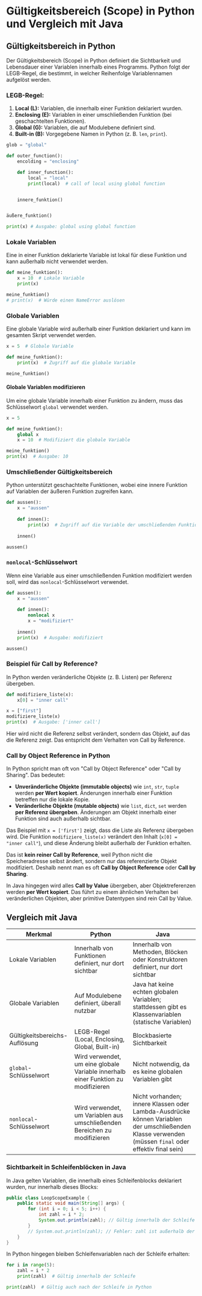 # Gültigkeitsbereich (Scope) in Python und Vergleich mit Java

## Gültigkeitsbereich in Python

Der Gültigkeitsbereich (Scope) in Python definiert die Sichtbarkeit und Lebensdauer einer Variablen innerhalb eines Programms. Python folgt der LEGB-Regel, die bestimmt, in welcher Reihenfolge Variablennamen aufgelöst werden.

### LEGB-Regel:

1. **Local (L):** Variablen, die innerhalb einer Funktion deklariert wurden.
2. **Enclosing (E):** Variablen in einer umschließenden Funktion (bei geschachtelten Funktionen).
3. **Global (G):** Variablen, die auf Modulebene definiert sind.
4. **Built-in (B):** Vorgegebene Namen in Python (z. B. `len`, `print`).

```python
glob = "global"

def outer_function():
    encolding = "enclosing"

    def inner_function():
        local = "local"
        print(local)  # call of local using global function


    innere_funktion()


äußere_funktion()

print(x) # Ausgabe: global using global function
```

### Lokale Variablen

Eine in einer Funktion deklarierte Variable ist lokal für diese Funktion und kann außerhalb nicht verwendet werden.

```python
def meine_funktion():
    x = 10  # Lokale Variable
    print(x)

meine_funktion()
# print(x)  # Würde einen NameError auslösen
```

### Globale Variablen

Eine globale Variable wird außerhalb einer Funktion deklariert und kann im gesamten Skript verwendet werden.

```python
x = 5  # Globale Variable

def meine_funktion():
    print(x)  # Zugriff auf die globale Variable

meine_funktion()
```

#### Globale Variablen modifizieren

Um eine globale Variable innerhalb einer Funktion zu ändern, muss das Schlüsselwort `global` verwendet werden.

```python
x = 5

def meine_funktion():
    global x
    x = 10  # Modifiziert die globale Variable

meine_funktion()
print(x)  # Ausgabe: 10
```

### Umschließender Gültigkeitsbereich

Python unterstützt geschachtelte Funktionen, wobei eine innere Funktion auf Variablen der äußeren Funktion zugreifen kann.

```python
def aussen():
    x = "aussen"
    
    def innen():
        print(x)  # Zugriff auf die Variable der umschließenden Funktion
    
    innen()

aussen()
```

### `nonlocal`-Schlüsselwort

Wenn eine Variable aus einer umschließenden Funktion modifiziert werden soll, wird das `nonlocal`-Schlüsselwort verwendet.

```python
def aussen():
    x = "aussen"
    
    def innen():
        nonlocal x
        x = "modifiziert"
    
    innen()
    print(x)  # Ausgabe: modifiziert

aussen()
```

### Beispiel für Call by Reference?

In Python werden veränderliche Objekte (z. B. Listen) per Referenz übergeben.

```python
def modifiziere_liste(x):
    x[0] = "inner call"

x = ["first"]
modifiziere_liste(x)
print(x)  # Ausgabe: ['inner call']
```

Hier wird nicht die Referenz selbst verändert, sondern das Objekt, auf das die Referenz zeigt. Das entspricht dem Verhalten von Call by Reference.

### Call by Object Reference in Python

In Python spricht man oft von "Call by Object Reference" oder "Call by Sharing". Das bedeutet:

- **Unveränderliche Objekte (immutable objects)** wie `int`, `str`, `tuple` werden **per Wert kopiert**. Änderungen innerhalb einer Funktion betreffen nur die lokale Kopie.
- **Veränderliche Objekte (mutable objects)** wie `list`, `dict`, `set` werden **per Referenz übergeben**. Änderungen am Objekt innerhalb einer Funktion sind auch außerhalb sichtbar.

Das Beispiel mit `x = ['first']` zeigt, dass die Liste als Referenz übergeben wird. Die Funktion `modifiziere_liste(x)` verändert den Inhalt (`x[0] = "inner call"`), und diese Änderung bleibt außerhalb der Funktion erhalten.

Das ist **kein reiner Call by Reference**, weil Python nicht die Speicheradresse selbst ändert, sondern nur das referenzierte Objekt modifiziert. Deshalb nennt man es oft **Call by Object Reference** oder **Call by Sharing**.

In Java hingegen wird alles **Call by Value** übergeben, aber Objektreferenzen werden **per Wert kopiert**. Das führt zu einem ähnlichen Verhalten bei veränderlichen Objekten, aber primitive Datentypen sind rein Call by Value.

## Vergleich mit Java

| Merkmal                       | Python                                                                            | Java                                                                                                                                                 |
| ----------------------------- | --------------------------------------------------------------------------------- | ---------------------------------------------------------------------------------------------------------------------------------------------------- |
| Lokale Variablen              | Innerhalb von Funktionen definiert, nur dort sichtbar                             | Innerhalb von Methoden, Blöcken oder Konstruktoren definiert, nur dort sichtbar                                                                      |
| Globale Variablen             | Auf Modulebene definiert, überall nutzbar                                         | Java hat keine echten globalen Variablen; stattdessen gibt es Klassenvariablen (statische Variablen)                                                 |
| Gültigkeitsbereichs-Auflösung | LEGB-Regel (Local, Enclosing, Global, Built-in)                                   | Blockbasierte Sichtbarkeit                                                                                                                           |
| `global`-Schlüsselwort        | Wird verwendet, um eine globale Variable innerhalb einer Funktion zu modifizieren | Nicht notwendig, da es keine globalen Variablen gibt                                                                                                 |
| `nonlocal`-Schlüsselwort      | Wird verwendet, um Variablen aus umschließenden Bereichen zu modifizieren         | Nicht vorhanden; innere Klassen oder Lambda-Ausdrücke können Variablen der umschließenden Klasse verwenden (müssen `final` oder effektiv final sein) |

### Sichtbarkeit in Schleifenblöcken in Java

In Java gelten Variablen, die innerhalb eines Schleifenblocks deklariert wurden, nur innerhalb dieses Blocks:

```java
public class LoopScopeExample {
    public static void main(String[] args) {
        for (int i = 0; i < 5; i++) {
            int zahl = i * 2;
            System.out.println(zahl); // Gültig innerhalb der Schleife
        }
        // System.out.println(zahl); // Fehler: zahl ist außerhalb der Schleife nicht sichtbar
    }
}
```

In Python hingegen bleiben Schleifenvariablen nach der Schleife erhalten:

```python
for i in range(5):
    zahl = i * 2
    print(zahl)  # Gültig innerhalb der Schleife

print(zahl)  # Gültig auch nach der Schleife in Python
```
